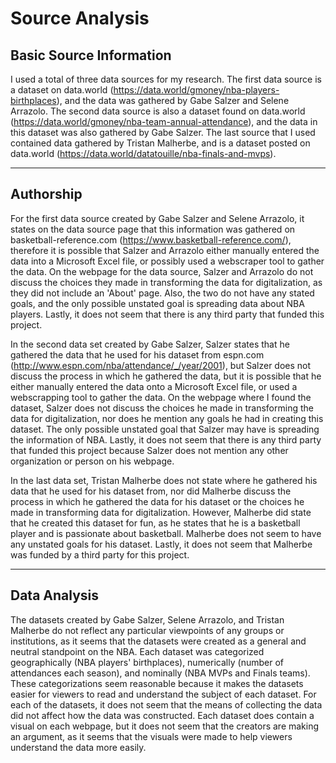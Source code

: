 # Source Analysis

## Basic Source Information

I used a total of three data sources for my research. The first data source is a dataset on data.world (https://data.world/gmoney/nba-players-birthplaces), and the data was gathered by Gabe Salzer and Selene Arrazolo. The second data source is also a dataset found on data.world (https://data.world/gmoney/nba-team-annual-attendance), and the data in this dataset was also gathered by Gabe Salzer. The last source that I used contained data gathered by Tristan Malherbe, and is a dataset posted on data.world (https://data.world/datatouille/nba-finals-and-mvps).

---

## Authorship

For the first data source created by Gabe Salzer and Selene Arrazolo, it states on the data source page that this information was gathered on basketball-reference.com (https://www.basketball-reference.com/), therefore it is possible that Salzer and Arrazolo either manually entered the data into a Microsoft Excel file, or possibly used a webscraper tool to gather the data. On the webpage for the data source, Salzer and Arrazolo do not discuss the choices they made in transforming the data for digitalization, as they did not include an 'About' page. Also, the two do not have any stated goals, and the only possible unstated goal is spreading data about NBA players. Lastly, it does not seem that there is any third party that funded this project.

In the second data set created by Gabe Salzer, Salzer states that he gathered the data that he used for his dataset from espn.com (http://www.espn.com/nba/attendance/_/year/2001), but Salzer does not discuss the process in which he gathered the data, but it is possible that he either manually entered the data onto a Microsoft Excel file, or used a webscrapping tool to gather the data. On the webpage where I found the dataset, Salzer does not discuss the choices he made in transforming the data for digitalization, nor does he mention any goals he had in creating this dataset. The only possible unstated goal that Salzer may have is spreading the information of NBA. Lastly, it does not seem that there is any third party that funded this project because Salzer does not mention any other organization or person on his webpage.

In the last data set, Tristan Malherbe does not state where he gathered his data that he used for his dataset from, nor did Malherbe discuss the process in which he gathered the data for his dataset or the choices he made in transforming data for digitalization. However, Malherbe did state that he created this dataset for fun, as he states that he is a basketball player and is passionate about basketball. Malherbe does not seem to have any unstated goals for his dataset. Lastly, it does not seem that Malherbe was funded by a third party for this project.

---

## Data Analysis

The datasets created by Gabe Salzer, Selene Arrazolo, and Tristan Malherbe do not reflect any particular viewpoints of any groups or institutions, as it seems that the datasets were created as a general and neutral standpoint on the NBA. Each dataset was categorized geographically (NBA players' birthplaces), numerically (number of attendances each season), and nominally (NBA MVPs and Finals teams). These categorizations seem reasonable because it makes the datasets easier for viewers to read and understand the subject of each dataset. For each of the datasets, it does not seem that the means of collecting the data did not affect how the data was constructed. Each dataset does contain a visual on each webpage, but it does not seem that the creators are making an argument, as it seems that the visuals were made to help viewers understand the data more easily.
